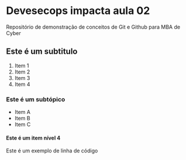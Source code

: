 # Devesecops impacta aula 02

Repositório de demonstração de conceitos de Git e Github para MBA de Cyber

## Este é um subtitulo

1. Item 1
2. Item 2
3. Item 3
4. Item 4

### Este é um subtópico

* Item A
* Item B
* Item C

#### Este é um item nível 4

Este é um exemplo de linha de código
